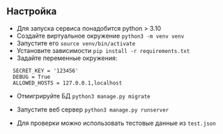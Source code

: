 ## Настройка

 - Для запуска сервиса понадобится python > 3.10
 - Создайте виртуальное окружение `python3 -m venv venv`
 - Запустите его `source venv/bin/activate`
 - Установите зависимости `pip install -r requirements.txt`
 - Задайте переменные окружения:
```shell
  SECRET_KEY = '123456'
  DEBUG = True
  ALLOWED_HOSTS = 127.0.0.1,localhost
```
- Отмигрируйте БД `python3 manage.py migrate`
- Запустите веб сервер `python3 manage.py runserver`

- Для проверки можно использовать тестовые данные из `test.json`